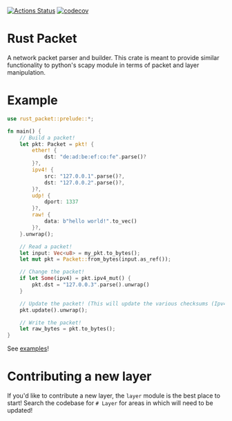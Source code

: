 [![Actions Status](https://github.com/sharksforarms/rust-packet/workflows/CI/badge.svg)](https://github.com/sharksforarms/rust-packet/actions)
[![codecov](https://codecov.io/gh/sharksforarms/rust-packet/branch/master/graph/badge.svg)](https://codecov.io/gh/sharksforarms/rust-packet)

# Rust Packet

A network packet parser and builder. This crate is meant to provide similar functionality to python's scapy module in terms of packet and layer manipulation.

# Example

```rust
use rust_packet::prelude::*;

fn main() {
    // Build a packet!
    let pkt: Packet = pkt! {
        ether! {
            dst: "de:ad:be:ef:co:fe".parse()?
        }?,
        ipv4! {
            src: "127.0.0.1".parse()?,
            dst: "127.0.0.2".parse()?,
        }?,
        udp! {
            dport: 1337
        }?,
        raw! {
            data: b"hello world!".to_vec()
        }?,
    }.unwrap();

    // Read a packet!
    let input: Vec<u8> = my_pkt.to_bytes();
    let mut pkt = Packet::from_bytes(input.as_ref());

    // Change the packet!
    if let Some(ipv4) = pkt.ipv4_mut() {
        pkt.dst = "127.0.0.3".parse().unwrap()
    }

    // Update the packet! (This will update the various checksums (Ipv4, TCP, UDP))
    pkt.update().unwrap();

    // Write the packet!
    let raw_bytes = pkt.to_bytes();
}
```

See [examples](https://github.com/sharksforarms/rust-packet/tree/master/examples)!

# Contributing a new layer

If you'd like to contribute a new layer, the `layer` module is the best place to start! Search the codebase for `# Layer` for areas in which will need to be updated!
